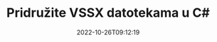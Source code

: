 ---
############################# Static ############################
layout: "auto-gen-merger"
date: 2022-10-26T09:12:19
draft: false
otherformats: dotx epub html mht mhtml odp ods odt one otp ott pdf pps ppsx ppt pptx

############################# Head ############################
head_title: "Pridružite VSSX datotekama u C# | VSSX Spajanje"
head_description: "Spojite više VSSX datoteka u jednu datoteku koristeći C# .NET API za spajanje dokumenata. Spajanje određenih stranica ili raspona stranica iz različitih dokumenata u jedan dokument."

############################# Header ############################
title: "Pridružite VSSX datotekama u C#"
description: "Pridružite se VSSX s nekoliko redaka .NET koda."
bg_image: "https://cms.admin.containerize.com/templates/aspose/App_Themes/V3/images/bg/header1.png"
bg_overlay: false
button:
    enable: true
    icon: "fas fa-arrow-down"
    label: "Preuzmite besplatnu probnu verziju"
    link: "https://downloads.groupdocs.com/merger/net"

############################# SubMenu ############################
submenu:
    enable: true

    left:
        img_alt: "GroupDocs.Merger for .NET"
        image: "https://cms.admin.containerize.com/templates/groupdocs/images/product-logos/90x90-noborder/groupdocs-merger-net.png"
        product: "GroupDocs.Merger"
        platform: ".NET"

    middle:
        button:

            # button loop
            - link: "https://apireference.groupdocs.com/merger/net"
              text: "API Referenca"

            # button loop
            - link: "https://github.com/groupdocs-merger"
              text: "Primjeri koda"

            # button loop
            - link: "https://products.groupdocs.app/merger/family"
              text: "Demo snimke uživo"

            # button loop
            - link: "https://purchase.groupdocs.com/pricing/merger/net"
              text: "Cijene"

    right:
        link_download: "https://downloads.groupdocs.com/merger"
        link_learn: "https://docs.groupdocs.com/merger/net"
        link_buy: "https://purchase.groupdocs.com"

############################# About ############################
about:
    enable: true
    title: "O GroupDocs.Merger for .NET API-ju"
    content: |
        [GroupDocs.Merger for .NET](/hr/merger/net/) pruža praktično rješenje za spajanje više PDF-ova, Microsoft Office (Word, Excel, PowerPoint, OneNote), OpenDocument, HTML, slike i mnogo drugih dokumenata u jednu datoteku unutar .NET aplikacija. GroupDocs.Merger će vam uštedjeti mnogo truda, jer vam je dopušteno pridružiti VSSX dokumentima - nema potrebe za instaliranjem bilo kakvog softvera treće strane, desktop aplikacija ili dodataka. Sada je nepotrebno gubiti vrijeme i spajati datoteke ručno! Misija GroupDocs je pružiti najbolju kvalitetu i pojednostaviti tijek rada za obradu dokumenata.
        
        GroupDocs.Merger API pravi je izbor za korporativna rješenja koja trebaju značajke spajanja datoteka. Ovi API-ji dobro su podržani na svim glavnim operativnim sustavima i platformama uključujući .NET Framework, .NET Standard, .NET Core, Mono.

############################# Steps ############################
steps:
    enable: true
    title_left: "Kako spojiti više VSSX datoteka"
    content_left: |
        [GroupDocs.Merger for .NET](/hr/merger/net/) programerima za .NET olakšava spajanje dvije ili više VSSX datoteka unutar njihovih aplikacija implementacijom nekoliko lakih koraka.
        
        * Stvorite novu instancu **Merger** i proslijedite putanju izvornog dokumenta kao parametar konstruktora.
        * Pozovite **Join** klase **Merger** i proslijedite drugu putanju izvornog dokumenta.
        * Pozovite **Save** klase **Merger** da biste spremili spojeni dokument.

    title_right: "Zahtjevi sustava"
    content_right: |
        GroupDocs.Merger for .NET API-ji podržani su na svim glavnim platformama i operativnim sustavima. Prije izvršavanja koda u nastavku, provjerite imate li sljedeće preduvjete instalirane na vašem sustavu.

        * Operativni sustavi: Microsoft Windows, Linux, MacOS
        * Razvojna okruženja: Visual Studio, Xamarin, MonoDevelop
        * Okviri: .NET Framework, .NET Standard, .NET Core, Mono
        * Preuzmite najnoviju verziju GroupDocs.Merger for .NET s [NuGet](https://www.nuget.org/packages/groupdocs.merger)
         
    code: |
     {{% merger/additional-styles %}}
     {{< merger/code-merger title="Kako spojiti VSSX datoteke koristeći C# primjer koda">}}

        ```csharp    
        // Pridružite VSSX datoteke koristeći GroupDocs.Merger API
        // Instancirajte spajanje s ulaznim VSSX dokumentom
        using (Merger merger = new Merger("input1.vssx"))
          {
            // Pozovite Join metodu instance klase spajanja i proslijedite drugu putanju izvornog dokumenta
            merger.Join("input2.vssx");
    
            // Pozovite metodu Spremi instance klase spajanja da biste spremili spojeni dokument
            merger.Save("merged-file.vssx");
          }
        ```
     {{< /merger/code-merger >}}

############################# Demos ############################
demos:
    enable: true
    title: "Demonstracije uživo - mrežna aplikacija za spajanje dokumenata"
    content: |
       Pridružite se više od jedne VSSX datoteke upravo sada tako što ćete posjetiti web-mjesto [GroupDocs.Merger Live Demos](https://products.groupdocs.app/merger/vssx).
       Demo uživo ima sljedeće prednosti.
        
############################# About Formats ############################
about_formats:
    enable: true

############################# More Formats ############################
more_formats:
    enable: true
    title: "Spajanje drugih formata dokumenata"
    content: |
        .NET API za spajanje dokumenata za formate datoteka i slike. Spojite neke od popularnih formata dokumenata kako je navedeno u nastavku.

############################# Back to top ###############################
back_to_top:
    enable: true
---